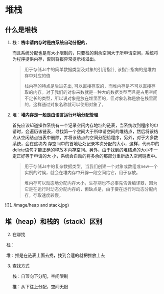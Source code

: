 # 堆栈

## 什么是堆栈

1. 栈：**栈申请内存时是由系统自动分配的**，

   而且系统分配也是有大小限制的，只要栈的剩余空间大于所申请空间，系统将为程序提供内存，否则将报异常提示栈溢出。

   > 用于存储Js中的简单数据类型及对象的引用指针, 该指针指向的是堆内存中对应的值
   >
   > 栈内存的特点是后进先出, 可以直接存取的，而堆内存是不可以直接存取的内存。对于我们的对象来数就是一种大的数据类型而且是占用空间不定长的类型，所以说对象是放在堆里面的，但对象名称是放在栈里面的，这样通过对象名称就可以使用对象了。

2. 堆：**堆内存是一般是由语言运行环境分配管理**

   首先应该知道操作系统有一个记录空闲内存地址的链表，当系统收到程序的申请时，会遍历该链表，寻找第一个空间大于所申请空间的堆结点，然后将该结点从空闲结点链表中删除，并将该结点的空间分配给程序，另外，对于大多数系统，会在这块内 存空间中的首地址处记录本次分配的大小，这样，代码中的delete语句才能正确的释放本内存空间。另外，由于找到的堆结点的大小不一定正好等于申请的大 小，系统会自动的将多余的那部分重新放入空闲链表中。
   
   > 用于存储Js中的复杂数据类型，当我们创建一个对象或数组或new一个实例的时候，就会在堆内存中开辟一段空间给它，用于存放。
   >
   > 堆内存可以动态地分配内存大小，生存期也不必事先告诉编译器，因为它是在运行时动态分配内存的，但缺点是，由于要在运行时动态分配内存，存取速度较慢。

![](../image/heap and stack.jpg)

## 堆（heap）和栈的（stack）区别





2. 在哪找

​		栈：

​		堆：推是在链表上面去找，找到合适的就把推放上去

3. 查找方式

   栈：自顶向下分配，空间限制

   推：从下往上分配，空间无限

